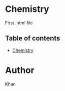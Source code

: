 # Chemistry
First .html file
## Table of contents
- [Chemistry](https://github.com/khanicdi/chemistry/blob/chemistry/chemistry.html)
# Author
Khan
